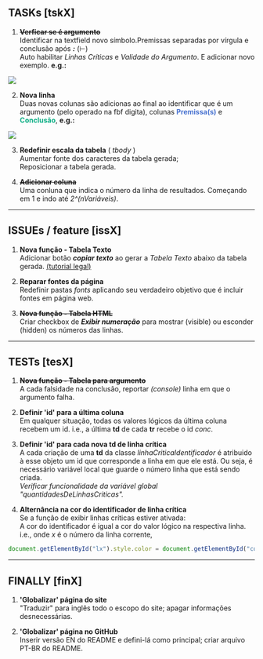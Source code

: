 <!-- Copyright (c) 2016 Micael Levi L. Cavalcante. All rights reserved. -->

## TASKs [tskX]

1. ~~**Verficar se é argumento**~~ <br>
Identificar na textfield novo símbolo.Premissas separadas por vírgula e conclusão após ***:*** (&#8866;) <br>
Auto habilitar _Linhas Críticas_ e _Validade do Argumento_. E adicionar novo exemplo. **e.g.:** <br>
<img src="http://i.imgur.com/Hnl833H.png">

2. **Nova linha** <br>
Duas novas colunas são adicionas ao final ao identificar que é um argumento (pelo operado na fbf digita), colunas
<span style="color:rgb(72, 114,208)">**Premissa(s)**</span> e
<span style="color:rgb(9, 173, 131)">**Conclusão**</span>, **e.g.:** <br>
<img src="http://i.imgur.com/U9KIptj.png">

3. **Redefinir escala da tabela** ( _tbody_ ) <br>
Aumentar fonte dos caracteres da tabela gerada;<br>
Reposicionar a tabela gerada.

4. ~~**Adicionar coluna**~~ <br>
Uma conluna que indica o número da linha de resultados. Começando em 1 e indo até _2^(nVariáveis)_.


---
## ISSUEs / feature [issX]

1. **Nova função - Tabela Texto** <br>
Adicionar botão ***copiar texto*** ao gerar a _Tabela Texto_ abaixo da tabela gerada.
<a href="https://zenorocha.github.io/clipboard.js/">(tutorial legal)</a>

2. **Reparar fontes da página** <br>
Redefinir pastas _fonts_ aplicando seu verdadeiro objetivo que é incluir fontes em página web.

3. ~~**Nova função - Tabela HTML**~~ <br>
Criar checkbox de ***Exibir numeração*** para mostrar (visible) ou esconder (hidden) os números das linhas.

---
## TESTs [tesX]

1. ~~**Nova função - Tabela para argumento**~~<br>
A cada falsidade na conclusão, reportar _(console)_ linha em que o argumento falha.

2. **Definir 'id' para a última coluna** <br>
Em qualquer situação, todas os valores lógicos da última coluna recebem um id. i.e.,
a última **td** de cada **tr** recebe o id _conc_.

3. **Definir 'id' para cada nova td de linha crítica** <br>
A cada criação de uma **td** da classe _linhaCriticaIdentificador_ é atribuido à esse objeto um id que corresponde a linha em que ele está. Ou seja, é necessário variável local que guarde o número linha que está sendo criada. <br>
_Verificar funcionalidade da variável global "quantidadesDeLinhasCriticas"._

4. **Alternância na cor do identificador de linha crítica** <br>
Se a função de exibir linhas críticas estiver ativada:<br>
A cor do identificador é igual a cor do valor lógico na respectiva linha. i.e., onde _x_ é o número da linha corrente,
```javascript
document.getElementById("lx").style.color = document.getElementById("conc").style.color;
```


---
## FINALLY [finX]

1. **'Globalizar' página do site** <br>
"Traduzir" para inglês todo o escopo do site;
apagar informações desnecessárias.

2. **'Globalizar' página no GitHub** <br>
Inserir versão EN do README e defini-lá como principal;
criar arquivo PT-BR do README.
